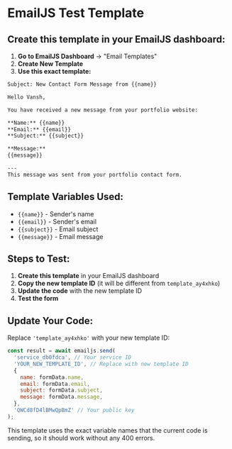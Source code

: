 # EmailJS Test Template

## Create this template in your EmailJS dashboard:

1. **Go to EmailJS Dashboard** → "Email Templates"
2. **Create New Template**
3. **Use this exact template:**

```html
Subject: New Contact Form Message from {{name}}

Hello Vansh,

You have received a new message from your portfolio website:

**Name:** {{name}}
**Email:** {{email}}
**Subject:** {{subject}}

**Message:**
{{message}}

---
This message was sent from your portfolio contact form.
```

## Template Variables Used:
- `{{name}}` - Sender's name
- `{{email}}` - Sender's email  
- `{{subject}}` - Email subject
- `{{message}}` - Email message

## Steps to Test:

1. **Create this template** in your EmailJS dashboard
2. **Copy the new template ID** (it will be different from `template_ay4xhko`)
3. **Update the code** with the new template ID
4. **Test the form**

## Update Your Code:

Replace `'template_ay4xhko'` with your new template ID:

```javascript
const result = await emailjs.send(
  'service_db0fdca', // Your service ID
  'YOUR_NEW_TEMPLATE_ID', // Replace with new template ID
  {
    name: formData.name,
    email: formData.email,
    subject: formData.subject,
    message: formData.message,
  },
  'QWCd8fD4lBMwQpBmZ' // Your public key
);
```

This template uses the exact variable names that the current code is sending, so it should work without any 400 errors. 